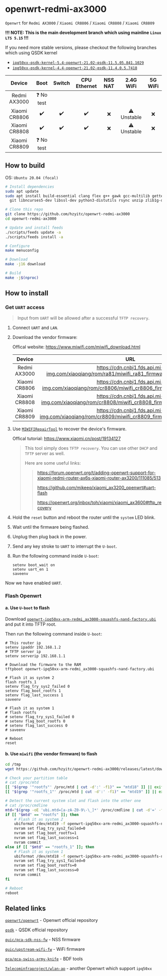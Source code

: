 # openwrt-redmi-ax3000

`Openwrt` for `Redmi AX3000` / `Xiaomi CR8806` / `Xiaomi CR8808` / `Xiaomi CR8809`

**!!! NOTE: This is the main development branch which using mainline `Linux LTS 5.15` !!!**

If you need more stable versions, please checkout the following branches which using QSDK kernel
- [`ipq50xx-qsdk-kernel-5.4-openwrt-21.02-qsdk-11.5.05.841.1029`](https://github.com/hzyitc/openwrt-redmi-ax3000/tree/ipq50xx-qsdk-kernel-5.4-openwrt-21.02-qsdk-11.5.05.841.1029) 
- [`ipq50xx-qsdk-kernel-4.4-openwrt-21.02-qsdk-11.4.0.5.7418`](https://github.com/hzyitc/openwrt-redmi-ax3000/tree/ipq50xx-qsdk-kernel-4.4-openwrt-21.02-qsdk-11.4.0.5.7418)

| Device        | Boot | Switch | CPU Ethernet | NSS NAT | 2.4G WiFi   | 5G WiFi |
| :-:           | :-:  | :-:    | :-:          | :-:     | :-:         | :-:     |
| Redmi AX3000  | ❓ No test |
| Xiaomi CR8806 | ✔️  | ✔️     | ✔️          | ❌      | ⚠️ Unstable | ❌     |
| Xiaomi CR8808 | ✔️  | ✔️     | ✔️          | ❌      | ⚠️ Unstable | ❌     |
| Xiaomi CR8809 | ❓ No test |

## How to build

OS: `Ubuntu 20.04 (focal)`

```bash
# Install dependencies
sudo apt update
sudo apt install build-essential clang flex g++ gawk gcc-multilib gettext \
  git libncurses5-dev libssl-dev python3-distutils rsync unzip zlib1g-dev

# Clone this repo
git clone https://github.com/hzyitc/openwrt-redmi-ax3000
cd openwrt-redmi-ax3000

# Update and install feeds
./scripts/feeds update -a
./scripts/feeds install -a

# Configure
make menuconfig

# Download
make -j16 download

# Build
make -j$(nproc)
```

## How to install

### Get `UART` access

> Input from `UART` will be allowed after a successful `TFTP recovery`.

1. Connect `UART` and `LAN`.

2. Download the vendor firmware:

	Offical website: https://www.miwifi.com/miwifi_download.html

	| Device        | URL                                                                                                |
	| :-:           | :-:                                                                                                |
	| Redmi AX3000  | https://cdn.cnbj1.fds.api.mi-img.com/xiaoqiang/rom/ra81/miwifi_ra81_firmware_1dd69c_1.0.33.bin     |
	| Xiaomi CR8806 | https://cdn.cnbj1.fds.api.mi-img.com/xiaoqiang/rom/cr8806/miwifi_cr8806_firmware_fe70b_6.2.14.bin  |
	| Xiaomi CR8808 | https://cdn.cnbj1.fds.api.mi-img.com/xiaoqiang/rom/cr8808/miwifi_cr8808_firmware_9d216_6.2.11.bin  |
	| Xiaomi CR8809 | https://cdn.cnbj1.fds.api.mi-img.com/xiaoqiang/rom/cr8809/miwifi_cr8809_firmware_b814a_6.2.102.bin |

3. Use [`MIWIFIRepairTool`](https://bigota.miwifi.com/xiaoqiang/tools/MIWIFIRepairTool.x86.zip) to recover the device's firmware.

	Offical tutorial: https://www.xiaomi.cn/post/19134127

	> This tool simply does `TFTP recovery`. You can use other `DHCP` and `TFTP` server as well.
	>
	> Here are some useful links:
	>
	>> https://forum.openwrt.org/t/adding-openwrt-support-for-xiaomi-redmi-router-ax6s-xiaomi-router-ax3200/111085/513
	>>
	>> https://github.com/mikeeq/xiaomi_ax3200_openwrt#uart-flash
	>>
	>> https://openwrt.org/inbox/toh/xiaomi/xiaomi_ax3600#tftp_recovery

4. Hold the `reset` button and reboot the router until the `system` LED blink.

5. Wait until the firmware being flashed.

6. Unplug then plug back in the power.

7. Send any key stroke to `UART` to interrupt the `U-boot`.

8. Run the following command inside `U-boot`:

	```shell
	setenv boot_wait on
	setenv uart_en 1
	saveenv
	```

Now we have enabled `UART`.

### Flash Openwrt

#### a. Use `U-boot` to flash

Download [`openwrt-ipq50xx-arm-redmi_ax3000-squashfs-nand-factory.ubi`](https://github.com/hzyitc/openwrt-redmi-ax3000/releases/latest/download/openwrt-ipq50xx-arm-redmi_ax3000-squashfs-nand-factory.ubi) and put it into TFTP root.

Then run the following command inside `U-boot`:

```shell
# This router ip
setenv ipaddr 192.168.1.2
# TFTP server ip
setenv serverip 192.168.1.1

# Download the firmware to the RAM
tftpboot openwrt-ipq50xx-arm-redmi_ax3000-squashfs-nand-factory.ubi

# Flash it as system 2
flash rootfs_1
setenv flag_try_sys2_failed 0
setenv flag_boot_rootfs 1
setenv flag_last_success 1
saveenv

# Flash it as system 1
# flash rootfs
# setenv flag_try_sys1_failed 0
# setenv flag_boot_rootfs 0
# setenv flag_last_success 0
# saveenv

# Reboot
reset
```

#### b. Use `miwifi` (the vendor firmware) to flash

```bash
cd /tmp
wget https://github.com/hzyitc/openwrt-redmi-ax3000/releases/latest/download/openwrt-ipq50xx-arm-redmi_ax3000-squashfs-nand-factory.ubi

# Check your partition table
# cat /proc/mtd
[[ "$(grep '"rootfs"' /proc/mtd | cut -d':' -f1)" == "mtd18" ]] || exit
[[ "$(grep '"rootfs_1"' /proc/mtd | cut -d':' -f1)" == "mtd19" ]] || exit

# Detect the current system slot and flash into the other one
# cat /proc/cmdline
mtd="$(grep -oE 'ubi.mtd=[a-zA-Z0-9\-\_]*' /proc/cmdline | cut -d'=' -f2)"
if [[ "$mtd" == "rootfs" ]]; then
	# Flash it as system 2
	ubiformat /dev/mtd19 -f openwrt-ipq50xx-arm-redmi_ax3000-squashfs-nand-factory.ubi
	nvram set flag_try_sys2_failed=0
	nvram set flag_boot_rootfs=1
	nvram set flag_last_success=1
	nvram commit
else if [[ "$mtd" == "rootfs_1" ]]; then
	# Flash it as system 1
	ubiformat /dev/mtd18 -f openwrt-ipq50xx-arm-redmi_ax3000-squashfs-nand-factory.ubi
	nvram set flag_try_sys1_failed=0
	nvram set flag_boot_rootfs=0
	nvram set flag_last_success=0
	nvram commit
fi

# Reboot
reboot
```

## Related links

[`openwrt/openwrt`](https://github.com/openwrt/openwrt) - Openwrt official repository

[`qsdk`](https://git.codelinaro.org/clo/qsdk) - QSDK official repository

[`quic/qca-sdk-nss-fw`](https://github.com/quic/qca-sdk-nss-fw) - NSS firmware

[`quic/upstream-wifi-fw`](https://github.com/quic/upstream-wifi-fw) - WiFi firmware

[`qca/qca-swiss-army-knife`](https://github.com/qca/qca-swiss-army-knife) - BDF tools

[`Telecominfraproject/wlan-ap`](https://github.com/Telecominfraproject/wlan-ap) - another Openwrt which support `ipq50xx`
